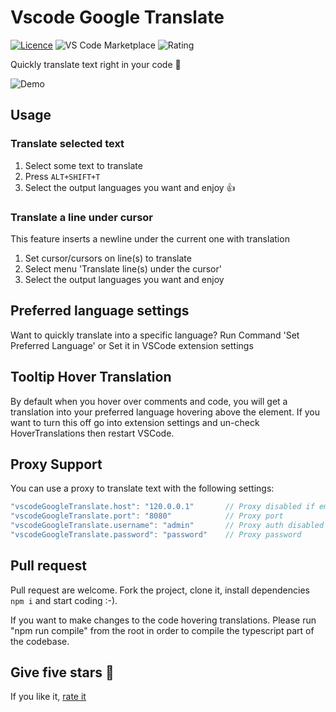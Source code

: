 # Vscode Google Translate

[![Licence](https://img.shields.io/github/license/funkyremi/vscode-google-translate.svg)](https://github.com/funkyremi/vscode-google-translate)
![VS Code Marketplace](https://vsmarketplacebadge.apphb.com/version-short/funkyremi.vscode-google-translate.svg) ![Rating](https://vsmarketplacebadge.apphb.com/rating-short/funkyremi.vscode-google-translate.svg)

Quickly translate text right in your code 🚀

![Demo](https://github.com/funkyremi/vscode-google-translate/raw/master/demo.gif)

## Usage

### Translate selected text

1. Select some text to translate
1. Press `ALT+SHIFT+T`
1. Select the output languages you want and enjoy 👍

### Translate a line under cursor

This feature inserts a newline under the current one with translation

1. Set cursor/cursors on line(s) to translate
1. Select menu 'Translate line(s) under the cursor'
1. Select the output languages you want and enjoy

## Preferred language settings

Want to quickly translate into a specific language?
Run Command 'Set Preferred Language' or Set it in VSCode extension settings

## Tooltip Hover Translation

By default when you hover over comments and code, you will get a translation into
your preferred language hovering above the element. If you want to turn this off
go into extension settings and un-check HoverTranslations then restart VSCode.

## Proxy Support

You can use a proxy to translate text with the following settings:

```js
"vscodeGoogleTranslate.host": "120.0.0.1"       // Proxy disabled if empty
"vscodeGoogleTranslate.port": "8080"            // Proxy port
"vscodeGoogleTranslate.username": "admin"       // Proxy auth disabled if empty
"vscodeGoogleTranslate.password": "password"    // Proxy password
```

## Pull request

Pull request are welcome. Fork the project, clone it, install dependencies `npm i` and start coding :-).

If you want to make changes to the code hovering translations. Please run "npm run compile" from the root in order to compile the typescript
part of the codebase.

## Give five stars 🤩

If you like it, [rate it](https://marketplace.visualstudio.com/items?itemName=funkyremi.vscode-google-translate&ssr=false#review-details)
